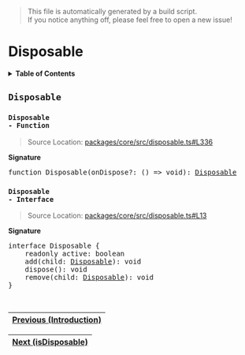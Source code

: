 > This file is automatically generated by a build script.<br>If you notice anything off, please feel free to open a new issue!

# Disposable

<details><summary><b>Table of Contents</b></summary><br>

1. [<code>Disposable</code>](#Disposable) - [<code>Function</code>](#Disposable-Function), [<code>Interface</code>](#Disposable-Interface)</details>

## <a name="Disposable"></a><code>Disposable</code>

### <a name="Disposable-Function"></a><code>Disposable - Function</code>

> Source Location: [packages\/core\/src\/disposable.ts#L336](..\/..\/packages\/core\/src\/disposable.ts#L336)

<b>Signature</b>

<pre>function Disposable(onDispose?: () =&gt; void): <a href="#Disposable-Interface">Disposable</a></pre>

### <a name="Disposable-Interface"></a><code>Disposable - Interface</code>

> Source Location: [packages\/core\/src\/disposable.ts#L13](..\/..\/packages\/core\/src\/disposable.ts#L13)

<b>Signature</b>

<pre>interface Disposable {<br>    readonly active: boolean<br>    add(child: <a href="#Disposable-Interface">Disposable</a>): void<br>    dispose(): void<br>    remove(child: <a href="#Disposable-Interface">Disposable</a>): void<br>}</pre><br>

| [Previous \(Introduction\)](..\/00-documentation\/00-introduction.md#readme) |
| --- |

<div align="right">

| [Next \(isDisposable\)](01-isDisposable.md#readme) |
| --- |
</div>
